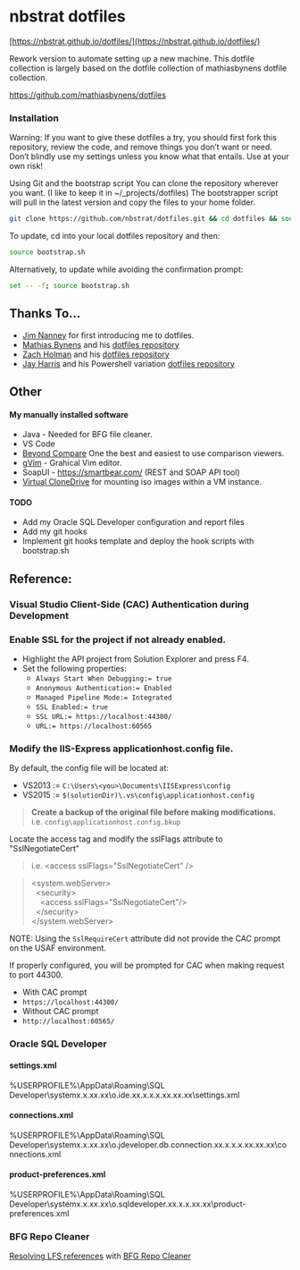 # nbstrat dotfiles

[https://nbstrat.github.io/dotfiles/](https://nbstrat.github.io/dotfiles/)


Rework version to automate setting up a new machine. This dotfile collection is largely based on the dotfile collection of mathiasbynens dotfile collection. 

https://github.com/mathiasbynens/dotfiles 


### Installation
Warning: If you want to give these dotfiles a try, you should first fork this repository, review the code, and remove things you don’t want or need. Don’t blindly use my settings unless you know what that entails. Use at your own risk!

Using Git and the bootstrap script
You can clone the repository wherever you want. (I like to keep it in ~/_projects/dotfiles) The bootstrapper script will pull in the latest version and copy the files to your home folder.

```bash
git clone https://github.com/nbstrat/dotfiles.git && cd dotfiles && source bootstrap.sh
```
To update, cd into your local dotfiles repository and then:

```bash
source bootstrap.sh
```

Alternatively, to update while avoiding the confirmation prompt:

```bash
set -- -f; source bootstrap.sh
```



## Thanks To...

* [Jim Nanney](https://github.com/jimnanney) for first introducing me to dotfiles.
* [Mathias Bynens](https://github.com/mathiasbynens) and his [dotfiles repository](https://github.com/mathiasbynens/dotfiles)
* [Zach Holman](https://github.com/holman) and his [dotfiles repository](https://github.com/holman/dotfiles)
* [Jay Harris](https://github.com/jayharris) and his Powershell variation [dotfiles repository](https://github.com/jayharris/dotfiles-windows)


## Other



#### My manually installed software 
* Java - Needed for BFG file cleaner.
* VS Code
* [Beyond Compare](https://www.scootersoftware.com/) One the best and easiest to use comparison viewers.  
* [gVim](https://www.vim.org/download.php) - Grahical Vim editor.
* SoapUI - https://smartbear.com/ (REST and SOAP API tool)
* [Virtual CloneDrive](https://www.elby.ch/en/products/vcd.html) for mounting iso images within a VM instance.



#### TODO

* Add my Oracle SQL Developer configuration and report files
* Add my git hooks
* Implement git hooks template and deploy the hook scripts with bootstrap.sh


## Reference:

### Visual Studio Client-Side (CAC) Authentication during Development

### Enable SSL for the project if not already enabled.
  * Highlight the API project from Solution Explorer and press F4.
  * Set the following properties:
    * `Always Start When Debugging:= true`
    * `Anonymous Authentication:= Enabled`
    * `Managed Pipeline Mode:= Integrated`
    * `SSL Enabled:= true`
    * `SSL URL:= https://localhost:44300/`
    * `URL:= https://localhost:60565`

### Modify the IIS-Express applicationhost.config file.

By default, the config file will be located at:  
  * VS2013 := `C:\Users\<you>\Documents\IISExpress\config`  
  * VS2015 := `$(solutionDir)\.vs\config\applicationhost.config`

>**Create a backup of the original file before making modifications.**  
>i.e. `config\applicationhost.config.bkup`

Locate the access tag and modify the sslFlags attribute to "SslNegotiateCert"
>i.e. &lt;access sslFlags="SslNegotiateCert" /&gt;

>  &lt;system.webServer&gt;  
>  &nbsp;&nbsp;&lt;security&gt;  
>  &nbsp;&nbsp;&nbsp;&nbsp;&lt;access sslFlags="SslNegotiateCert"/&gt;  
>  &nbsp;&nbsp;&lt;/security&gt;  
>  &lt;/system.webServer&gt;

NOTE: Using the `SslRequireCert` attribute did not provide the CAC prompt
on the USAF environment. 


If properly configured, you will be prompted for CAC when making request to port 44300.

* With CAC prompt  
* `https://localhost:44300/`  
* Without CAC prompt   
* `http://localhost:60565/`  


### Oracle SQL Developer

#### settings.xml
%USERPROFILE%\AppData\Roaming\SQL Developer\systemx.x.xx.xx\o.ide.xx.x.x.x.xx.xx.xx\settings.xml

#### connections.xml
%USERPROFILE%\AppData\Roaming\SQL Developer\systemx.x.xx.xx\o.jdeveloper.db.connection.xx.x.x.x.xx.xx.xx\connections.xml

#### product-preferences.xml
%USERPROFILE%\AppData\Roaming\SQL Developer\systemx.x.xx.xx\o.sqldeveloper.xx.x.x.xx.xx\product-preferences.xml


### BFG Repo Cleaner
[Resolving LFS references](github-error-GH0008.md) with [BFG Repo Cleaner](https://rtyley.github.io/bfg-repo-cleaner/) 
